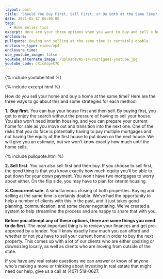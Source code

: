 ```yaml
---
layout: post
title: 'Should You Buy First, Sell First, or Do Both at the Same Time?'
date: 2021-05-17 00:00:00
tags:
  - Home Seller Tips
excerpt: Here are your three options when you want to buy and sell a home.
enclosure:
pullquote: Buying and selling at the same time is certainly doable.
enclosure_type: video/mp4
enclosure_time:
use_youtube_image: false
youtube_alternate_image: /uploads/05-14-rodriguez-youtube.jpg
youtube_code: CXicAdpek7Q
---
```

{% include youtube.html %}

{% include excerpt.html %}

How do you sell your home and buy a home at the same time? Here are the three ways to go about this and some strategies for each method:

**1\. &nbsp;Buy first.** You can buy your house first and then sell. By buying first, you get to enjoy the search without the pressure of having to sell your house. You also won't need interim housing, and you can prepare your current home for sale as you move out and transition into the next one. One of the risks that you do face is potentially having to pay multiple mortgages and not having the equity of the first house to put down on the next house. We will give you an estimate, but we won't know exactly how much until the home sells.

{% include pullquote.html %}

**2\. Sell first.** You can also sell first and then buy. If you choose to sell first, the good thing is that you know exactly how much equity you'll be able to put down for your down payment. You won't have two mortgages to worry about either. On the flip side, you may have to plan for interim housing.

**3\. Concurrent sale.** A simultaneous closing of both properties. Buying and selling at the same time is certainly doable. We've had the opportunity to help a number of clients with this in the past, and it just takes good planning, communication, and some clever negotiating. We've created a system to help streamline the process and are happy to share that with you.&nbsp;

**Before you attempt any of these options, there are some things you need to do first.** The most important thing is to review your finances and get pre-approved by a lender. You’ll know exactly how much you can afford and whether or not you have to sell your current home in order to buy the next property. This comes up with a lot of our clients who are either upsizing or downsizing locally, as well as clients who are moving from outside of the state.

If you have any real estate questions we can answer or know of anyone who's making a move or thinking about investing in real estate that might need our help, give us a call at (407) 519-0627.
